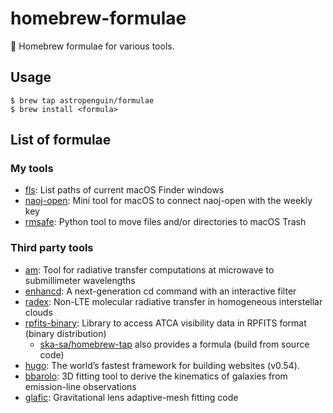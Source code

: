 # homebrew-formulae

:beer: Homebrew formulae for various tools.

## Usage

```
$ brew tap astropenguin/formulae
$ brew install <formula>
```

## List of formulae

### My tools

- [fls](https://github.com/astropenguin/fls): List paths of current macOS Finder windows
- [naoj-open](https://github.com/astropenguin/naoj-open): Mini tool for macOS to connect naoj-open with the weekly key
- [rmsafe](https://github.com/astropenguin/rmsafe): Python tool to move files and/or directories to macOS Trash

### Third party tools

- [am](https://www.cfa.harvard.edu/~spaine/am/index.html): Tool for radiative transfer computations at microwave to submillimeter wavelengths
- [enhancd](https://github.com/b4b4r07/enhancd): A next-generation cd command with an interactive filter
- [radex](https://personal.sron.nl/~vdtak/radex/index.shtml): Non-LTE molecular radiative transfer in homogeneous interstellar clouds
- [rpfits-binary](https://www.atnf.csiro.au/computing/software/rpfits.html): Library to access ATCA visibility data in RPFITS format (binary distribution)
    - [ska-sa/homebrew-tap](https://github.com/ska-sa/homebrew-tap) also provides a formula (build from source code)
- [hugo](https://gohugo.io): The world’s fastest framework for building websites (v0.54).
- [bbarolo](https://editeodoro.github.io/Bbarolo): 3D fitting tool to derive the kinematics of galaxies from emission-line observations
- [glafic](https://www.slac.stanford.edu/~oguri/glafic): Gravitational lens adaptive-mesh fitting code
